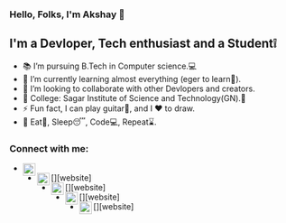 ### Hello, Folks, I'm Akshay  👋

## I'm a Devloper, Tech enthusiast and a Student❕ 

- 📚 I’m pursuing B.Tech in Computer science.💻
- 🌱 I’m currently learning almost everything (eger to learn🔭).
- 👯 I’m looking to collaborate with other Devlopers and creators.
- 🏫 College: Sagar Institute of Science and Technology(GN).💛
- ⚡ Fun fact, I can play guitar🎸, and I ♥️ to draw.
- 🌟 Eat🍟, Sleep😴, Code💻, Repeat⌛. 
### Connect with me:

- [<img align="left" alt="twitter" width="22px" src="https://cdn.jsdelivr.net/npm/simple-icons@4.8.0/icons/twitter.svg">](https://twitter.com/Ak29491313)
- [<img align="left" alt="linkedin" width="22px" src="https://cdn.jsdelivr.net/npm/simple-icons@4.8.0/icons/linkedin.svg">][website]
- [<img align="left" alt="google" width="22px" src="https://cdn.jsdelivr.net/npm/simple-icons@4.8.0/icons/googlemessages.svg">][website]
- [<img align="left" alt="github" width="22px" src="https://cdn.jsdelivr.net/npm/simple-icons@4.8.0/icons/github.svg">][website]
- [<img align="left" alt="instagram" width="22px" src="https://cdn.jsdelivr.net/npm/simple-icons@4.8.0/icons/instagram.svg">][website]
